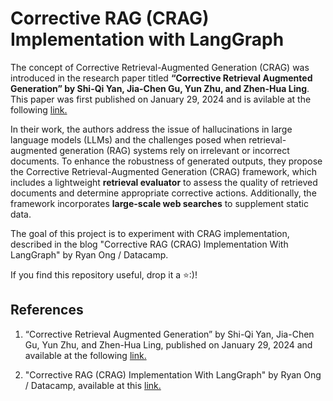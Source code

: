 # Corrective RAG (CRAG) Implementation with LangGraph

The concept of Corrective Retrieval-Augmented Generation (CRAG) was introduced in the research paper titled **“Corrective Retrieval Augmented Generation” by Shi-Qi Yan, Jia-Chen Gu, Yun Zhu, and Zhen-Hua Ling**. This paper was first published on January 29, 2024 and is avilable at the following [link.](https://arxiv.org/abs/2401.15884?utm_source=chatgpt.com)

In their work, the authors address the issue of hallucinations in large language models (LLMs) and the challenges posed when retrieval-augmented generation (RAG) systems rely on irrelevant or incorrect documents. To enhance the robustness of generated outputs, they propose the Corrective Retrieval-Augmented Generation (CRAG) framework, which includes a lightweight **retrieval evaluator** to assess the quality of retrieved documents and determine appropriate corrective actions. Additionally, the framework incorporates **large-scale web searches** to supplement static data.

The goal of this project is to experiment with CRAG implementation, described in the blog "Corrective RAG (CRAG) Implementation With LangGraph" by Ryan Ong / Datacamp.

If you find this repository useful, drop it a ⭐:)! 

## References

1. “Corrective Retrieval Augmented Generation” by Shi-Qi Yan, Jia-Chen Gu, Yun Zhu, and Zhen-Hua Ling, published on January 29, 2024 and available at the following [link.](https://arxiv.org/abs/2401.15884?utm_source=chatgpt.com) 


2. "Corrective RAG (CRAG) Implementation With LangGraph" by Ryan Ong / Datacamp, available at this [link.](https://www.datacamp.com/tutorial/corrective-rag-crag)

